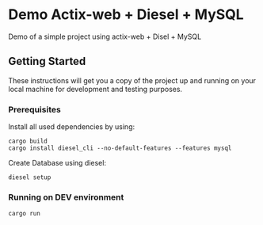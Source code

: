 # Demo Actix-web + Diesel + MySQL

Demo of a simple project using actix-web + Disel + MySQL

## Getting Started

These instructions will get you a copy of the project up and running on your local machine for development and testing purposes.

### Prerequisites

Install all used dependencies by using:

```
cargo build
cargo install diesel_cli --no-default-features --features mysql
```

Create Database using diesel:

```
diesel setup
```

### Running on DEV environment

```
cargo run
```